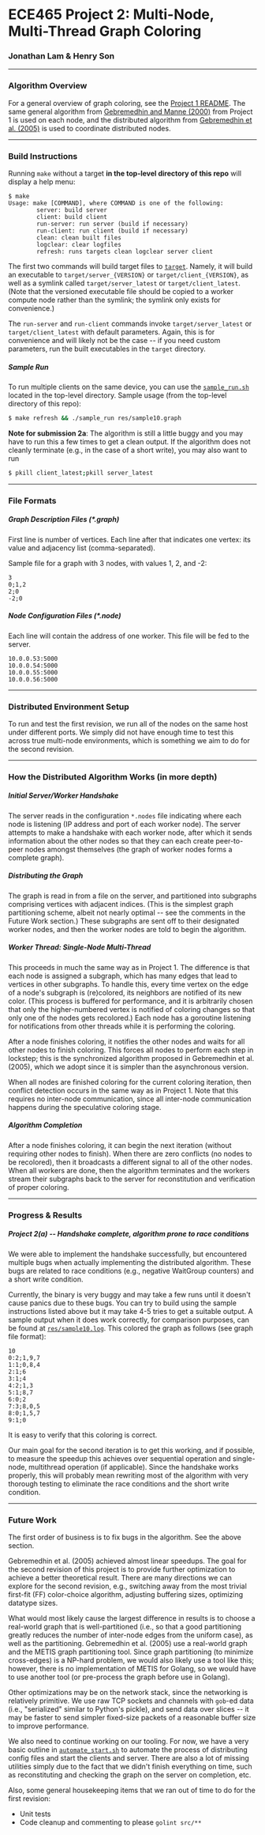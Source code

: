 # ECE465 Project 2: Multi-Node, Multi-Thread Graph Coloring
### Jonathan Lam & Henry Son

---

### Algorithm Overview
For a general overview of graph coloring, see the
[Project 1 README](../proj1/README.md). The same general algorithm from
[Gebremedhin and Manne (2000)][gam2000] from Project 1 is used on each node, and the
distributed algorithm from [Gebremedhin et al. (2005)][gam2005] is used to coordinate
distributed nodes.

---

### Build Instructions
Running `make` without a target **in the top-level directory of this repo** will
display a help menu:
```text
$ make
Usage: make [COMMAND], where COMMAND is one of the following:
        server: build server
        client: build client
        run-server: run server (build if necessary)
        run-client: run client (build if necessary)
        clean: clean built files
        logclear: clear logfiles
        refresh: runs targets clean logclear server client
```
The first two commands will build target files to [`target`](../../target).
Namely, it will build an executable to `target/server_{VERSION}` or
`target/client_{VERSION}`, as well as a symlink called `target/server_latest`
or `target/client_latest`. (Note that the versioned executable
file should be copied to a worker compute node rather than the symlink;
the symlink only exists for convenience.)

The `run-server` and `run-client` commands invoke `target/server_latest` or
`target/client_latest` with default parameters. Again, this is for convenience
and will likely not be the case -- if you need custom parameters, run the
built executables in the `target` directory.

##### Sample Run
To run multiple clients on the same device, you can use the
[`sample_run.sh`](../../sample_run.sh) located in the top-level directory.
Sample usage (from the top-level directory of this repo):
```bash
$ make refresh && ./sample_run res/sample10.graph
```

**Note for submission 2a**: The algorithm is still a little buggy and you may
have to run this a few times to get a clean output. If the algorithm does not
cleanly terminate (e.g., in the case of a short write), you may also want to run
```bash
$ pkill client_latest;pkill server_latest
```

---

### File Formats

##### Graph Description Files (*.graph)
First line is number of vertices. Each line after that indicates one vertex:
its value and adjacency list (comma-separated).

Sample file for a graph with 3 nodes, with values 1, 2, and -2:
```text
3
0;1,2
2;0
-2;0
```

##### Node Configuration Files (*.node)
Each line will contain the address of one worker. This file will be fed to the
server.
```text
10.0.0.53:5000
10.0.0.54:5000
10.0.0.55:5000
10.0.0.56:5000
```

---

### Distributed Environment Setup
To run and test the first revision, we run all of the nodes on the same host
under different ports. We simply did not have enough time to test this across
true multi-node environments, which is something we aim to do for the second
revision.

---

### How the Distributed Algorithm Works (in more depth)

##### Initial Server/Worker Handshake
The server reads in the configuration `*.nodes` file indicating where each
node is listening (IP address and port of each worker node). The server
attempts to make a handshake with each worker node, after which it sends
information about the other nodes so that they can each create peer-to-peer
nodes amongst themselves (the graph of worker nodes forms a complete graph).

##### Distributing the Graph
The graph is read in from a file on the server, and partitioned into
subgraphs comprising vertices with adjacent indices. (This is the simplest
graph partitioning scheme, albeit not nearly optimal -- see the comments in
the Future Work section.) These subgraphs are sent off to their designated
worker nodes, and then the worker nodes are told to begin the algorithm.

##### Worker Thread: Single-Node Multi-Thread
This proceeds in much the same way as in Project 1. The difference is that
each node is assigned a subgraph, which has many edges that lead to vertices
in other subgraphs. To handle this, every time vertex on the edge of a node's
subgraph is (re)colored, its neighbors are notified of its new color. (This
process is buffered for performance, and it is arbitrarily chosen that only
the higher-numbered vertex is notified of coloring changes so that only one
of the nodes gets recolored.) Each node has a goroutine listening for
notifications from other threads while it is performing the coloring.

After a node finishes coloring, it notifies the other nodes and waits for all
other nodes to finish coloring. This forces all nodes to perform each step
in lockstep; this is the synchronized algorithm proposed in Gebremedhin et al.
(2005), which we adopt since it is simpler than the asynchronous version.

When all nodes are finished coloring for the current coloring iteration, then
conflict detection occurs in the same way as in Project 1. Note that this
requires no inter-node communication, since all inter-node communication happens
during the speculative coloring stage.

##### Algorithm Completion
After a node finishes coloring, it can begin the next iteration (without
requiring other nodes to finish). When there are zero conflicts (no nodes to
be recolored), then it broadcasts a different signal to all of the other nodes.
When all workers are done, then the algorithm terminates and the workers stream
their subgraphs back to the server for reconstitution and verification of
proper coloring.

<!-- TODO: include system diagram -->

---

### Progress & Results

##### Project 2(a) -- Handshake complete, algorithm prone to race conditions
We were able to implement the handshake successfully, but encountered multiple
bugs when actually implementing the distributed algorithm. These bugs
are related to race conditions (e.g., negative WaitGroup counters) and
a short write condition.

Currently, the binary is very buggy and may take a few runs until it doesn't
cause panics due to these bugs. You can try to build using the sample
instructions listed above but it may take 4-5 tries to get a suitable output.
A sample output when it does work correctly, for comparison purposes, can be
found at [`res/sample10.log`](../../res/sample10.log). This colored the graph
as follows (see graph file format):
```text
10
0:2;1,9,7
1:1;0,8,4
2:1;6
3:1;4
4:2;1,3
5:1;8,7
6:0;2
7:3;8,0,5
8:0;1,5,7
9:1;0
```
It is easy to verify that this coloring is correct.

Our main goal for the second iteration is to get this working, and if possible,
to measure the speedup this achieves over sequential operation and single-node,
multithread operation (if applicable). Since the handshake works properly, this
will probably mean rewriting most of the algorithm with very thorough testing
to eliminate the race conditions and the short write condition.

---

### Future Work
The first order of business is to fix bugs in the algorithm. See the above
section.

Gebremedhin et al. (2005) achieved almost linear speedups.
The goal for the second revision of this project is to provide further
optimization to achieve a better theoretical result. There are many
directions we can explore for the second
revision, e.g., switching away from the most trivial first-fit (FF) color-choice
algorithm, adjusting buffering sizes, optimizing datatype sizes.

What would most
likely cause the largest difference in results is to choose a real-world graph
that is well-partitioned (i.e., so that a good partitioning greatly reduces
the number of inter-node edges from the uniform case), as well as the
partitioning. Gebremedhin et al. (2005) use a real-world graph and the METIS
graph partitioning tool. Since graph partitioning (to minimize cross-edges)
is a NP-hard problem, we would also likely use a tool like this; however,
there is no implementation of METIS for Golang, so we would have to use another
tool (or pre-process the graph before use in Golang).

Other optimizations may be on the network stack, since the networking is
relatively primitive. We use raw TCP sockets and channels with `gob`-ed data
(i.e., "serialized" similar to Python's pickle), and send data over slices --
it may be faster to send simpler fixed-size packets of a reasonable buffer size
to improve performance.

We also need to continue working on our tooling. For now, we have a very basic
outline in [`automate_start.sh`](../../automate_start.sh) to automate the
process of distributing config files and start the clients and server. There
are also a lot of missing utilities simply due to the fact that we didn't finish
everything on time, such as reconstituting and checking the graph on the server
on completion, etc.

Also, some general housekeeping items that we ran out of time to do for the
first revision:
- Unit tests
- Code cleanup and commenting to please `golint src/**`


[gam2000]: http://www.ii.uib.no/~fredrikm/fredrik/papers/Concurrency2000.pdf
[gam2005]: https://cscapes.cs.purdue.edu/coloringpage/abstracts/euro05.pdf

